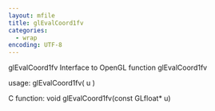```yaml
---
layout: mfile
title: glEvalCoord1fv
categories:
  - wrap
encoding: UTF-8
---
```


glEvalCoord1fv  Interface to OpenGL function glEvalCoord1fv

usage:  glEvalCoord1fv( u )

C function:  void glEvalCoord1fv(const GLfloat\* u)